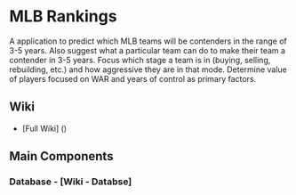 # MLB Rankings
A application to predict which MLB teams will be contenders in the range of 3-5 years. Also suggest what a particular team can do to make their team a contender in 3-5 years. Focus which stage a team is in (buying, selling, rebuilding, etc.) and how aggressive they are in that mode. Determine value of players focused on WAR and years of control as primary factors.

## Wiki
 * [Full Wiki] ()

## Main Components 

### Database - [Wiki - Databse]


